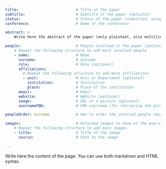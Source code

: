 ```yaml
---
title:                          # Title of the paper
subtitle:                       # Subtitle of the paper (optional)
status:                         # Status of the paper (submitted, accepted, ...); it appears in the first paragraph
conference:                     # Name of the conference

abstract: >
    Write here the abstract of the paper (only plaintext, also multiline)

people:                         # People involved in the paper (optional)
    # Repeat the following structure to add more involved people
    - name:                     # Name
      surname:                  # Surname
      role:                     # Role (optional)
      affiliations:
        # Repeat the following structure to add more affiliations
        - unit:                 # Unit or Department (optional)
          institution:          # Institution
          place:                # Place of the institution
      email:                    # Email
      website:                  # Website (optional)
      image:                    # URL of a picture (optional)
      usernameFBK:              # FBK username (for retrieving the picture, optional)

peopleOrder: surname            # How to order the involved people (must be one of the fields belonging to the "people" structure)

images:                         # Attached images to show at the end of the page (optional)
    # Repeat the following structure to add more images
    - title:                    # Title of the image
      source:                   # Path to the image
      
---
```


Write here the content of the page. You can use both markdown and HTML syntax.
